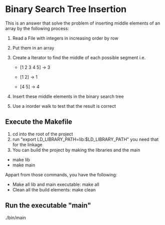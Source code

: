 # Binary Search Tree Insertion

This is an answer that solve the problem of inserting middle elements of an array by the following 
process:

1) Read a File with integers in increasing order by row
2) Put them in an array
3) Create a Iterator to find the middle of each possible segment i.e.

    + [1 2 3 4 5] -> 3

    + [1 2] -> 1

    + [4 5] -> 4

4) Insert these middle elements in the binary search tree
5) Use a inorder walk to test that the result is correct

## Execute the Makefile
1) cd into the root of the project
2) run "export LD_LIBRARY_PATH=lib:$LD_LIBRARY_PATH" you need that for the linkage
3) You can build the project by making the libraries and the main 

  + make lib
  + make main

Appart from those commands, you have the following:

+ Make all lib and main executable: make all
+ Clean all the build elements: make clean  

## Run the executable "main" 
./bin/main
